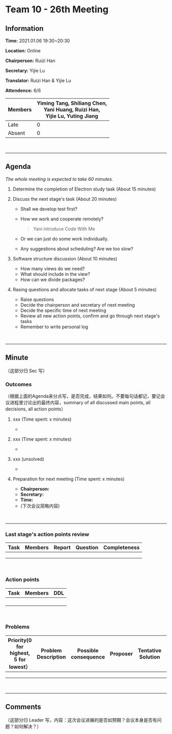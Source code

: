 # Team 10 - 26th Meeting 

## Information

**Time:** 2021.01.06 19:30~20:30

**Location:** Online

**Chairperson:** Ruizi Han

**Secretary:** Yijie Lu

**Translator:** Ruizi Han & Yijie Lu

**Attendence:** 6/6

| **Members** | **Yiming Tang, Shiliang Chen, <br>Yani Huang, Ruizi Han, <br>Yijie Lu, Yuting Jiang** |
| ----------- | ------------------------------------------------------------ |
| Late        | 0                                                            |
| Absent      | 0                                                            |


<br>

------

## Agenda


*The whole meeting is expected to take 60 minutes.*

1. Determine the completion of Electron study task (About 15 minutes)

2. Discuss the next stage's task (About 20 minutes)

	- Shall we develop test first?
	
	- How we work and cooperate remotely? 
	
	  > Yani introduce Code With Me
	
	- Or we can just do some work individually.
	
	- Any suggestions about scheduling? Are we too slow?
3. Software structure discussion (About 10 minutes)

	- How many views do we need?
	- What should include in the view?
	- How can we divide packages?
4. Rasing questions and allocate tasks of next stage (About 5 minutes)

	- Raise questions
	- Decide the chairperson and secretary of next meeting
	- Decide the specific time of next meeting
	- Review all new action points, confirm and go through next stage's tasks
	- Remember to write personal log

<br>

------

## Minute

（这部分归 Sec 写）

### Outcomes

（根据上面的Agenda来分点写，是否完成，结果如何。不要每句话都记，要记会议进程里讨论出的最终内容，summary of all discussed main points, all decisions, all action points）

1. xxx (Time spent: x minutes)

	- 
2. xxx (Time spent: x minutes)

	- 
3. xxx (unsolved)

	- 
4. Preparation for next meeting (Time spent: x minutes)
	- **Chairperson:** 
	- **Secretary:** 
	- **Time:** 
	- (下次会议简略内容)

<br>

-------


### Last stage's action points review

| **Task** | **Members** | **Report** | **Question** | **Completeness** |
| -------- | --------- | -------- | -------- | ---------- |
|          |            |          |          |            |
|          |            |          |          |            |
|          |            |          |          |            |

<br>

### Action points

| **Task** | **Members** | **DDL** |
| -------- | ---------- | ------- |
|          |            |         |
| | | |
| | | |
| | | |

<br>

### Problems

| **Priority(0 for highest, 5 for lowest）** | **Problem Description** | **Possible consequence** | **Proposer** | **Tentative Solution** | **Expected completion time** |
| -------------------------- | ------------ | ------------ | ---------- | ---------------- | ---------------- |
|                            |              |              |            |                  |                  |
|                            |              |              |            |                  |                  |
|                            |              |              |            |                  |                  |

<br>

-------

## Comments

（这部分归 Leader 写，内容：这次会议进展的是否如预期？会议本身是否有问题？如何解决？）





